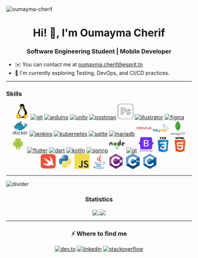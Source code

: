 <p align="left"> 
    <img src="https://komarev.com/ghpvc/?username=oumayma-cherif&label=Profile%20views&color=0e75b6&style=flat" alt="oumayma-cherif" /> 
</p>

<h1 align="center">Hi! 👋, I'm Oumayma Cherif</h1>
<h3 align="center">Software Engineering Student | Mobile Developer </h3>

- ✉️ You can contact me at [oumayma.cherif@esprit.tn](mailto:oumayma.cherif@esprit.tn)  
- 🧠 I'm currently exploring Testing, DevOps, and CI/CD practices.

---

### Skills  

<p align="center">
    <a href="https://www.linux.org/" target="_blank"><img src="https://raw.githubusercontent.com/devicons/devicon/master/icons/linux/linux-original.svg" alt="linux" width="42" height="42" /></a>
    <a href="https://git-scm.com/" target="_blank"><img src="https://www.vectorlogo.zone/logos/git-scm/git-scm-icon.svg" alt="git" width="42" height="42" /></a>
    <a href="https://www.arduino.cc/" target="_blank"><img src="https://cdn.worldvectorlogo.com/logos/arduino-1.svg" alt="arduino" width="42" height="42" /></a>
    <a href="https://unity.com/" target="_blank"><img src="https://www.vectorlogo.zone/logos/unity3d/unity3d-icon.svg" alt="unity" width="42" height="42" /></a>
    <a href="https://www.postman.com/" target="_blank"><img src="https://www.vectorlogo.zone/logos/getpostman/getpostman-icon.svg" alt="postman" width="42" height="42" /></a>
    <a href="https://www.adobe.com/products/photoshop.html" target="_blank"><img src="https://raw.githubusercontent.com/devicons/devicon/master/icons/photoshop/photoshop-line.svg" alt="photoshop" width="42" height="42" /></a>
    <a href="https://www.adobe.com/products/illustrator.html" target="_blank"><img src="https://www.vectorlogo.zone/logos/adobe_illustrator/adobe_illustrator-icon.svg" alt="illustrator" width="42" height="42" /></a>
    <a href="https://www.figma.com/" target="_blank"><img src="https://www.vectorlogo.zone/logos/figma/figma-icon.svg" alt="figma" width="42" height="42" /></a>
    <a href="https://www.docker.com/" target="_blank"><img src="https://raw.githubusercontent.com/devicons/devicon/master/icons/docker/docker-original-wordmark.svg" alt="docker" width="42" height="42" /></a>
    <a href="https://www.jenkins.io/" target="_blank"><img src="https://www.vectorlogo.zone/logos/jenkins/jenkins-icon.svg" alt="jenkins" width="42" height="42" /></a>
    <a href="https://kubernetes.io/" target="_blank"><img src="https://www.vectorlogo.zone/logos/kubernetes/kubernetes-icon.svg" alt="kubernetes" width="42" height="42" /></a>
    <a href="https://www.sqlite.org/" target="_blank"><img src="https://www.vectorlogo.zone/logos/sqlite/sqlite-icon.svg" alt="sqlite" width="42" height="42" /></a>
    <a href="https://mariadb.org/" target="_blank"><img src="https://www.vectorlogo.zone/logos/mariadb/mariadb-icon.svg" alt="mariadb" width="42" height="42" /></a>
    <a href="https://www.oracle.com/database/" target="_blank"><img src="https://raw.githubusercontent.com/devicons/devicon/master/icons/oracle/oracle-original.svg" alt="oracle" width="42" height="42" /></a>
    <a href="https://www.mysql.com/" target="_blank"><img src="https://raw.githubusercontent.com/devicons/devicon/master/icons/mysql/mysql-original-wordmark.svg" alt="mysql" width="42" height="42" /></a>
    <a href="https://www.mongodb.com/" target="_blank"><img src="https://raw.githubusercontent.com/devicons/devicon/master/icons/mongodb/mongodb-original-wordmark.svg" alt="mongodb" width="42" height="42" /></a>
    <a href="https://developer.android.com/" target="_blank"><img src="https://raw.githubusercontent.com/devicons/devicon/master/icons/android/android-original-wordmark.svg" alt="android" width="42" height="42" /></a>
    <a href="https://flutter.dev/" target="_blank"><img src="https://www.vectorlogo.zone/logos/flutterio/flutterio-icon.svg" alt="flutter" width="42" height="42" /></a>
    <a href="https://dart.dev/" target="_blank"><img src="https://www.vectorlogo.zone/logos/dartlang/dartlang-icon.svg" alt="dart" width="42" height="42" /></a>
    <a href="https://kotlinlang.org/" target="_blank"><img src="https://www.vectorlogo.zone/logos/kotlinlang/kotlinlang-icon.svg" alt="kotlin" width="42" height="42" /></a>
    <a href="https://spring.io/" target="_blank"><img src="https://www.vectorlogo.zone/logos/springio/springio-icon.svg" alt="spring" width="42" height="42" /></a>
    <a href="https://nodejs.org/" target="_blank"><img src="https://raw.githubusercontent.com/devicons/devicon/master/icons/nodejs/nodejs-original-wordmark.svg" alt="nodejs" width="42" height="42" /></a>
    <a href="https://www.qt.io/" target="_blank"><img src="https://upload.wikimedia.org/wikipedia/commons/0/0b/Qt_logo_2016.svg" alt="qt" width="42" height="42" /></a>
    <a href="https://getbootstrap.com/" target="_blank"><img src="https://raw.githubusercontent.com/devicons/devicon/master/icons/bootstrap/bootstrap-plain-wordmark.svg" alt="bootstrap" width="42" height="42" /></a>
    <a href="https://www.w3schools.com/css/" target="_blank"><img src="https://raw.githubusercontent.com/devicons/devicon/master/icons/css3/css3-original-wordmark.svg" alt="css3" width="42" height="42" /></a>
    <a href="https://www.w3schools.com/html/" target="_blank"><img src="https://raw.githubusercontent.com/devicons/devicon/master/icons/html5/html5-original-wordmark.svg" alt="html5" width="42" height="42" /></a>
    <a href="https://swift.org/" target="_blank"><img src="https://raw.githubusercontent.com/devicons/devicon/master/icons/swift/swift-original.svg" alt="swift" width="42" height="42" /></a>
    <a href="https://www.python.org/" target="_blank"><img src="https://raw.githubusercontent.com/devicons/devicon/master/icons/python/python-original.svg" alt="python" width="42" height="42" /></a>
    <a href="https://www.javascript.com/" target="_blank"><img src="https://raw.githubusercontent.com/devicons/devicon/master/icons/javascript/javascript-original.svg" alt="javascript" width="42" height="42" /></a>
    <a href="https://www.java.com/" target="_blank"><img src="https://raw.githubusercontent.com/devicons/devicon/master/icons/java/java-original.svg" alt="java" width="42" height="42" /></a>
    <a href="https://docs.microsoft.com/en-us/dotnet/csharp/" target="_blank"><img src="https://raw.githubusercontent.com/devicons/devicon/master/icons/csharp/csharp-original.svg" alt="csharp" width="42" height="42" /></a>
    <a href="https://isocpp.org/" target="_blank"><img src="https://raw.githubusercontent.com/devicons/devicon/master/icons/cplusplus/cplusplus-original.svg" alt="cplusplus" width="42" height="42" /></a>
    <a href="https://en.wikipedia.org/wiki/C_(programming_language)" target="_blank"><img src="https://raw.githubusercontent.com/devicons/devicon/master/icons/c/c-original.svg" alt="c" width="42" height="42" /></a>
</p>

---

<img src="https://user-images.githubusercontent.com/73097560/115834477-dbab4500-a447-11eb-908a-139a6edaec5c.gif" alt="divider" />

<h3 align="center">Statistics</h3>

<div align="center">
    <a href="https://github.com/oumayma-cherif">
        <img align="center" src="http://github-profile-summary-cards.vercel.app/api/cards/most-commit-language?username=oumayma-cherif&theme=2077" height="180em" />
        <img align="center" src="http://github-profile-summary-cards.vercel.app/api/cards/repos-per-language?username=oumayma-cherif&theme=2077" height="180em" />
    </a>
</div>

---

<h3 align="center">⚡️ Where to find me</h3>
<p align="center">
    <a target="_blank" href="https://dev.to/oumaymacherif" style="display: inline-block;">
        <img src="https://img.shields.io/badge/dev-to?style=for-the-badge&logo=dev-to&logoColor=white&color=black" alt="dev.to" />
    </a>
    <a target="_blank" href="https://www.linkedin.com/in/oumayma-cherif" style="display: inline-block;">
        <img src="https://img.shields.io/badge/linkedin-logo?style=for-the-badge&logo=linkedin&logoColor=white&color=#0a77b6" alt="linkedin" />
    </a>
    <a target="_blank" href="https://stackoverflow.com/users/19077898" style="display: inline-block;">
        <img src="https://img.shields.io/badge/stackoverflow-logo?style=for-the-badge&logo=stackoverflow&logoColor=white&color=#cc0000" alt="stackoverflow" />
    </a>
</p>


